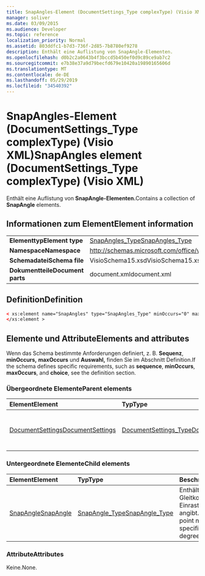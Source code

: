 ```yaml
---
title: SnapAngles-Element (DocumentSettings_Type complexType) (Visio XML)
manager: soliver
ms.date: 03/09/2015
ms.audience: Developer
ms.topic: reference
localization_priority: Normal
ms.assetid: 803ddfc1-b7d3-736f-2d85-7b8780ef9278
description: Enthält eine Auflistung von SnapAngle-Elementen.
ms.openlocfilehash: d0b2c2a0643b4f3bccd5b450ef0d9c89ce9ab7c2
ms.sourcegitcommit: e7b38e37a9d79becfd679e10420a19890165606d
ms.translationtype: MT
ms.contentlocale: de-DE
ms.lasthandoff: 05/29/2019
ms.locfileid: "34540392"
---
```

# <a name="snapangles-element-documentsettings_type-complextype-visio-xml"></a><span data-ttu-id="fe064-103">SnapAngles-Element (DocumentSettings_Type complexType) (Visio XML)</span><span class="sxs-lookup"><span data-stu-id="fe064-103">SnapAngles element (DocumentSettings_Type complexType) (Visio XML)</span></span>

<span data-ttu-id="fe064-104">Enthält eine Auflistung von **SnapAngle-Elementen.**</span><span class="sxs-lookup"><span data-stu-id="fe064-104">Contains a collection of **SnapAngle** elements.</span></span> 
  
## <a name="element-information"></a><span data-ttu-id="fe064-105">Informationen zum Element</span><span class="sxs-lookup"><span data-stu-id="fe064-105">Element information</span></span>

|||
|:-----|:-----|
|<span data-ttu-id="fe064-106">**Elementtyp**</span><span class="sxs-lookup"><span data-stu-id="fe064-106">**Element type**</span></span> <br/> |[<span data-ttu-id="fe064-107">SnapAngles_Type</span><span class="sxs-lookup"><span data-stu-id="fe064-107">SnapAngles_Type</span></span>](snapangles_type-complextypevisio-xml.md) <br/> |
|<span data-ttu-id="fe064-108">**Namespace**</span><span class="sxs-lookup"><span data-stu-id="fe064-108">**Namespace**</span></span> <br/> |http://schemas.microsoft.com/office/visio/2012/main  <br/> |
|<span data-ttu-id="fe064-109">**Schemadatei**</span><span class="sxs-lookup"><span data-stu-id="fe064-109">**Schema file**</span></span> <br/> |<span data-ttu-id="fe064-110">VisioSchema15.xsd</span><span class="sxs-lookup"><span data-stu-id="fe064-110">VisioSchema15.xsd</span></span>  <br/> |
|<span data-ttu-id="fe064-111">**Dokumentteile**</span><span class="sxs-lookup"><span data-stu-id="fe064-111">**Document parts**</span></span> <br/> |<span data-ttu-id="fe064-112">document.xml</span><span class="sxs-lookup"><span data-stu-id="fe064-112">document.xml</span></span>  <br/> |
   
## <a name="definition"></a><span data-ttu-id="fe064-113">Definition</span><span class="sxs-lookup"><span data-stu-id="fe064-113">Definition</span></span>

```XML
< xs:element name="SnapAngles" type="SnapAngles_Type" minOccurs="0" maxOccurs="1" >
</xs:element >
```

## <a name="elements-and-attributes"></a><span data-ttu-id="fe064-114">Elemente und Attribute</span><span class="sxs-lookup"><span data-stu-id="fe064-114">Elements and attributes</span></span>

<span data-ttu-id="fe064-115">Wenn das Schema bestimmte Anforderungen definiert, z. B. **Sequenz**, **minOccurs,** **maxOccurs** und **Auswahl,** finden Sie im Abschnitt Definition.</span><span class="sxs-lookup"><span data-stu-id="fe064-115">If the schema defines specific requirements, such as **sequence**, **minOccurs**, **maxOccurs**, and **choice**, see the definition section.</span></span> 
  
### <a name="parent-elements"></a><span data-ttu-id="fe064-116">Übergeordnete Elemente</span><span class="sxs-lookup"><span data-stu-id="fe064-116">Parent elements</span></span>

|<span data-ttu-id="fe064-117">**Element**</span><span class="sxs-lookup"><span data-stu-id="fe064-117">**Element**</span></span>|<span data-ttu-id="fe064-118">**Typ**</span><span class="sxs-lookup"><span data-stu-id="fe064-118">**Type**</span></span>|<span data-ttu-id="fe064-119">**Beschreibung**</span><span class="sxs-lookup"><span data-stu-id="fe064-119">**Description**</span></span>|
|:-----|:-----|:-----|
|[<span data-ttu-id="fe064-120">DocumentSettings</span><span class="sxs-lookup"><span data-stu-id="fe064-120">DocumentSettings</span></span>](documentsettings-element-visiodocument_type-complextypevisio-xml.md) <br/> |[<span data-ttu-id="fe064-121">DocumentSettings_Type</span><span class="sxs-lookup"><span data-stu-id="fe064-121">DocumentSettings_Type</span></span>](documentsettings_type-complextypevisio-xml.md) <br/> |<span data-ttu-id="fe064-122">Enthält Elemente, die Dokumenteinstellungen angeben.</span><span class="sxs-lookup"><span data-stu-id="fe064-122">Contains elements that specify document settings.</span></span>  <br/> |
   
### <a name="child-elements"></a><span data-ttu-id="fe064-123">Untergeordnete Elemente</span><span class="sxs-lookup"><span data-stu-id="fe064-123">Child elements</span></span>

|<span data-ttu-id="fe064-124">**Element**</span><span class="sxs-lookup"><span data-stu-id="fe064-124">**Element**</span></span>|<span data-ttu-id="fe064-125">**Typ**</span><span class="sxs-lookup"><span data-stu-id="fe064-125">**Type**</span></span>|<span data-ttu-id="fe064-126">**Beschreibung**</span><span class="sxs-lookup"><span data-stu-id="fe064-126">**Description**</span></span>|
|:-----|:-----|:-----|
|[<span data-ttu-id="fe064-127">SnapAngle</span><span class="sxs-lookup"><span data-stu-id="fe064-127">SnapAngle</span></span>](snapangle-element-snapangles_type-complextypevisio-xml.md) <br/> |[<span data-ttu-id="fe064-128">SnapAngle_Type</span><span class="sxs-lookup"><span data-stu-id="fe064-128">SnapAngle_Type</span></span>](snapangle_type-complextypevisio-xml.md) <br/> |<span data-ttu-id="fe064-129">Enthält eine Gleitkommazahl, die einen Einrastwinkel in Grad angibt.</span><span class="sxs-lookup"><span data-stu-id="fe064-129">Contains a floating point number that specifies a snap angle in degrees.</span></span>  <br/> |
   
### <a name="attributes"></a><span data-ttu-id="fe064-130">Attribute</span><span class="sxs-lookup"><span data-stu-id="fe064-130">Attributes</span></span>

<span data-ttu-id="fe064-131">Keine.</span><span class="sxs-lookup"><span data-stu-id="fe064-131">None.</span></span>
  

